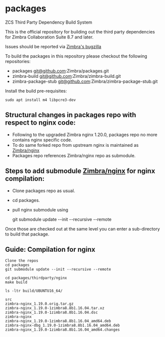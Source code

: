 # packages
ZCS Third Party Dependency Build System

This is the official repository for building out the third party dependencies for Zimbra Collaboration Suite 8.7 and later.

Issues should be reported via [Zimbra's bugzilla](https://bugzilla.zimbra.com)

To build the packages in this repository please checkout the following repositories:

  - packages            git@github.com:Zimbra/packages.git
  - zimbra-build        git@github.com:Zimbra/zimbra-build.git
  - zimbra-package-stub git@github.com:Zimbra/zimbra-package-stub.git

Install the build pre-requisites:

    sudo apt install m4 libpcre3-dev

## Structural changes in packages repo with respect to nginx code:
- Following to the upgraded Zimbra nginx 1.20.0, packages repo no more contains nginx specific code.
- To do same forked repo from upstream nginx is maintained as [Zimbra/nginx](https://github.com/Zimbra/nginx/tree/zimbra/develop)
- Packages repo references Zimbra/nginx repo as submodule.

## Steps to add submodule [Zimbra/nginx](https://github.com/Zimbra/nginx/tree/zimbra/develop) for nginx compilation:
- Clone packages repo as usual.
- cd packages.
- pull nginx submodule using 

    git submodule update --init --recursive --remote

Once those are checked out at the same level you can enter a sub-directory to build that package.

## Guide: Compilation for nginx
    Clone the repos
    cd packages
    git submodule update --init --recursive --remote

    cd packages/thirdparty/nginx
    make build

    ls -ltr build/UBUNTU16_64/

    src
    zimbra-nginx_1.19.0.orig.tar.gz
    zimbra-nginx_1.19.0-1zimbra8.8b1.16.04.tar.xz
    zimbra-nginx_1.19.0-1zimbra8.8b1.16.04.dsc
    zimbra-nginx
    zimbra-nginx_1.19.0-1zimbra8.8b1.16.04_amd64.deb
    zimbra-nginx-dbg_1.19.0-1zimbra8.8b1.16.04_amd64.deb
    zimbra-nginx_1.19.0-1zimbra8.8b1.16.04_amd64.changes
